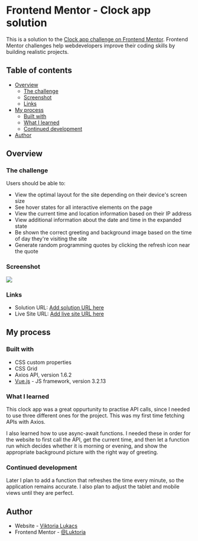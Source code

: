 # Frontend Mentor - Clock app solution

This is a solution to the [Clock app challenge on Frontend Mentor](https://www.frontendmentor.io/challenges/clock-app-LMFaxFwrM). Frontend Mentor challenges help webdevelopers improve their coding skills by building realistic projects. 

## Table of contents

- [Overview](#overview)
  - [The challenge](#the-challenge)
  - [Screenshot](#screenshot)
  - [Links](#links)
- [My process](#my-process)
  - [Built with](#built-with)
  - [What I learned](#what-i-learned)
  - [Continued development](#continued-development)
- [Author](#author)


## Overview

### The challenge

Users should be able to:

- View the optimal layout for the site depending on their device's screen size
- See hover states for all interactive elements on the page
- View the current time and location information based on their IP address
- View additional information about the date and time in the expanded state
- Be shown the correct greeting and background image based on the time of day they're visiting the site
- Generate random programming quotes by clicking the refresh icon near the quote

### Screenshot

![](./clock-app/src/assets/assets/Screenshot%202023-11-20%20at%2013-39-31%20Frontend%20Mentor%20Clock%20app%20challenge.png)



### Links

- Solution URL: [Add solution URL here](https://github.com/Luktoria/FrontendMentor-Clock-App)
- Live Site URL: [Add live site URL here](https://frontend-mentor-clock-app.web.app/)

## My process

### Built with

- CSS custom properties
- CSS Grid
- Axios API, version 1.6.2
- [Vue.js](https://cli.vuejs.org/) - JS framework, version 3.2.13



### What I learned

This clock app was a great oppurtunity to practise API calls, since I needed to use three different ones for the project. This was my first time fetching APIs with Axios. 

I also learned how to use async-await functions. I needed these in order for the website to first call the API, get the current time, and then let a function run which decides whether it is morning or evening, and show the appropriate background picture with the right way of greeting. 


### Continued development

Later I plan to add a function that refreshes the time every minute, so the application remains accurate.
I also plan to adjust the tablet and mobile views until they are perfect.


## Author

- Website - [Viktoria Lukacs](https://luktoria.github.io/Portfolio/)
- Frontend Mentor - [@Luktoria](https://www.frontendmentor.io/profile/Luktoria)


